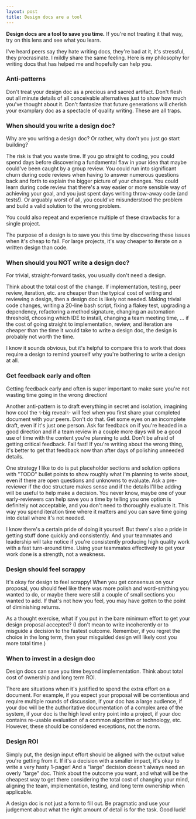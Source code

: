 ```yaml
---
layout: post
title: Design docs are a tool
---
```


**Design docs are a tool to save you time.** If you're not treating it that way, try on this lens and see what you learn.

I've heard peers say they hate writing docs, they're bad at it, it's stressful, they procrasinate. I mildly share the same feeling. Here is my philosophy for writing docs that has helped me and hopefully can help you.

### Anti-patterns

Don't treat your design doc as a precious and sacred artifact. Don't flesh out all minute details of all conceivable alternatives just to show how much you've thought about it. Don't fantasize that future generations will cherish your examplary doc as a spectacle of quality writing. These are all traps.

### When should you write a design doc?

Why are you writing a design doc? Or rather, why don't you just go start building?

The risk is that you waste time. If you go straight to coding, you could spend days before discovering a fundamental flaw in your idea that maybe could've been caught by a group review. You could run into significant churn during code reviews when having to answer numerous questions back and forth to explain the bigger picture of your changes. You could learn during code review that there's a way easier or more sensible way of achieving your goal, and you just spent days writing throw-away code (and tests!). Or arguably worst of all, you could've misunderstood the problem and build a valid solution to the wrong problem.

You could also repeat and experience multiple of these drawbacks for a single project.

The purpose of a design is to save you this time by discovering these issues when it's cheap to fail. For large projects, it's way cheaper to iterate on a written design than code.

### When should you NOT write a design doc?

For trivial, straight-forward tasks, you usually don't need a design.

Think about the total cost of the change. If implementation, testing, peer review, iteration, etc. are cheaper than the typical cost of writing and reviewing a design, then a design doc is likely not needed. Making trivial code changes, writing a 20-line bash script, fixing a flakey test, upgrading a dependency, refactoring a method signature, changing an automation threshold, choosing which IDE to install, changing a team meeting time, ... if the cost of going straight to implementation, review, and iteration are cheaper than the time it would take to write a design doc, the design is probably not worth the time.

I know it sounds obvious, but it's helpful to compare this to work that does require a design to remind yourself why you're bothering to write a design at all.

### Get feedback early and often

Getting feedback early and often is super important to make sure you're not wasting time going in the wrong direction!

Another anti-pattern is to draft everything in secret and isolation, imagining how cool the ✨big reveal✨ will feel when you first share your completed document with your peers. Don't do that. Get some eyes on an incomplete draft, even if it's just one person. Ask for feedback on if you're headed in a good direction and if a team review in a couple more days will be a good use of time with the content you're planning to add. Don't be afraid of getting critical feedback. Fail fast! If you're writing about the wrong thing, it's better to get that feedback now than after days of polishing unneeded details.

One strategy I like to do is put placeholder sections and solution options with "TODO" bullet points to show roughly what I'm planning to write about, even if there are open questions and unknowns to evaluate. Ask a pre-reviewer if the doc structure makes sense and if the details I'll be adding will be useful to help make a decision. You never know, maybe one of your early-reviewers can help save you a time by telling you one option is definitely not acceptable, and you don't need to thoroughly evaluate it. This way you spend iteration time where it matters and you can save time going into detail where it's not needed.

I know there's a certain pride of doing it yourself. But there's also a pride in getting stuff done quickly and consistently. And your teammates and leadership will take notice if you're consistently producing high quality work with a fast turn-around time. Using your teammates effectively to get your work done is a strength, not a weakness.

### Design should feel scrappy

It's okay for design to feel scrappy! When you get consensus on your proposal, you should feel like there was more polish and word-smithing you wanted to do, or maybe there were still a couple of small sections you wanted to add. If that's not how you feel, you may have gotten to the point of diminishing returns.

As a thought exercise, what if you put in the bare minimum effort to get your design proposal accepted? (I don't mean to write incoherently or to misguide a decision to the fastest outcome. Remember, if you regret the choice in the long term, then your misguided design will likely cost you more total time.)

### When to invest in a design doc

Design docs can save you time beyond implementation. Think about total cost of ownership and long term ROI.

There are situations when it's justified to spend the extra effort on a document. For example, if you expect your proposal will be contentious and require multiple rounds of discussion, if your doc has a large audience, if your doc will be the authoritative documentation of a complex area of the system, if your doc is the high level entry point into a project, if your doc contains re-usable evaluation of a common algorithm or technology, etc. However, these should be considered exceptions, not the norm.

### Design ROI

Simply put, the design input effort should be aligned with the output value you're getting from it. If it's a decision with a smaller impact, it's okay to write a very hasty 1-pager! And a "large" decision doesn't always need an overly "large" doc. Think about the outcome you want, and what will be the cheapest way to get there considering the total cost of changing your mind, aligning the team, implementation, testing, and long term ownership when applicable.

A design doc is not just a form to fill out. Be pragmatic and use your judgement about what the right amount of detail is for the task. Good luck!
